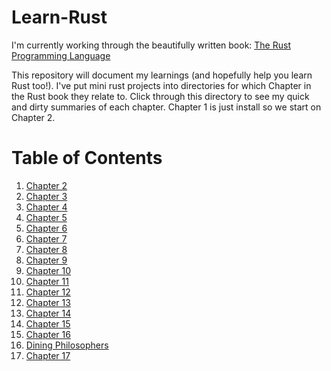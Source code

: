 # Learn-Rust

I'm currently working through the beautifully written book:
[The Rust Programming Language](https://doc.rust-lang.org/book/)

This repository will document my learnings (and hopefully help you learn Rust
too!). I've put mini rust projects into directories for which Chapter in the
Rust book they relate to. Click through this directory to see my quick and dirty
summaries of each chapter.  Chapter 1 is just install so we start on Chapter 2.

# Table of Contents
1. [Chapter 2](/Chapter-2/)
2. [Chapter 3](/Chapter-3/)
3. [Chapter 4](/Chapter-4/)
4. [Chapter 5](/Chapter-5/)
5. [Chapter 6](/Chapter-6/)
6. [Chapter 7](/Chapter-7/)
7. [Chapter 8](/Chapter-8/)
8. [Chapter 9](/Chapter-9/)
9. [Chapter 10](/Chapter-10/)
10. [Chapter 11](/Chapter-11/)
11. [Chapter 12](/Chapter-12/)
12. [Chapter 13](/Chapter-13/)
13. [Chapter 14](/Chapter-14/)
14. [Chapter 15](/Chapter-15/)
15. [Chapter 16](/Chapter-16/)
16. [Dining Philosophers](/Dining-Philosophers/)
17. [Chapter 17](/Chapter-17/)
